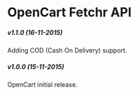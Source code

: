 # OpenCart Fetchr API

##### v1.1.0 (16-11-2015)
Adding COD (Cash On Delivery) support.

##### v1.0.0 (15-11-2015)
OpenCart initial release.
